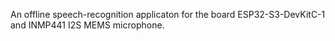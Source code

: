  An offline speech-recognition applicaton for the board ESP32-S3-DevKitC-1 and INMP441 I2S MEMS microphone.
